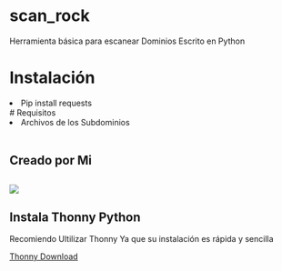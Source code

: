 # scan_rock
Herramienta básica para escanear Dominios Escrito en Python
# Instalación
<li>Pip install requests</li>
# Requisitos
<li>Archivos de los Subdominios</li>
<br>
<h2>Creado por Mi<h2>
<img src="https://encrypted-tbn0.gstatic.com/images?q=tbn:ANd9GcTxb0epJJXO8UxKvUf31RFpJjDJQwKFU3kYcw&usqp=CAU">
<br>
<h2>Instala Thonny Python</h2>
<p>Recomiendo Ultilizar Thonny Ya que su instalación es rápida y sencilla</p>
<a href="https://github.com/thonny/thonny/releases/download/v3.3.13/thonny-3.3.13.exe">Thonny Download</a>
